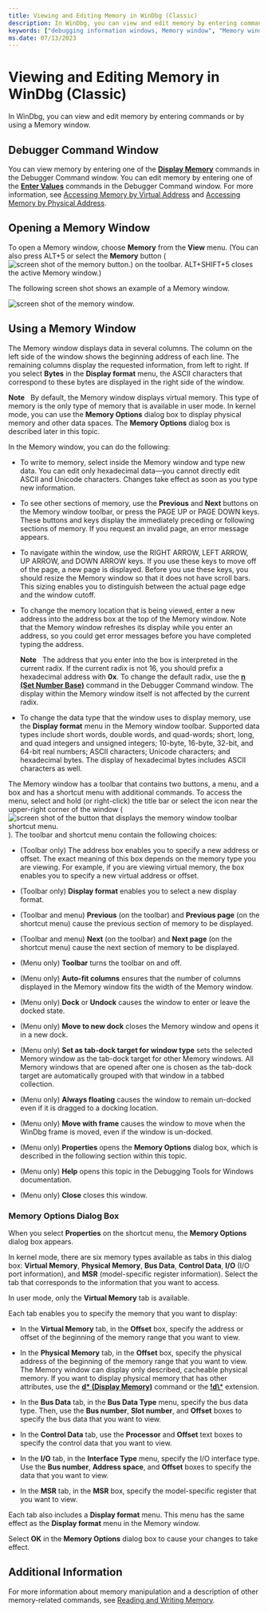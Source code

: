 ```yaml
---
title: Viewing and Editing Memory in WinDbg (Classic)
description: In WinDbg, you can view and edit memory by entering commands or by using a Memory window.
keywords: ["debugging information windows, Memory window", "Memory window", "memory, Memory window"]
ms.date: 07/13/2023
---
```


# Viewing and Editing Memory in WinDbg (Classic)

In WinDbg, you can view and edit memory by entering commands or by using a Memory window.

## Debugger Command Window

You can view memory by entering one of the [**Display Memory**](d--da--db--dc--dd--dd--df--dp--dq--du--dw--dw--dyb--dyd--display-memor.md) commands in the Debugger Command window. You can edit memory by entering one of the [**Enter Values**](e--ea--eb--ed--ed--ef--ep--eq--eu--ew--eza--ezu--enter-values-.md) commands in the Debugger Command window. For more information, see [Accessing Memory by Virtual Address](accessing-memory-by-virtual-address.md) and [Accessing Memory by Physical Address](accessing-memory-by-physical-address.md).

## Opening a Memory Window

To open a Memory window, choose **Memory** from the **View** menu. (You can also press ALT+5 or select the **Memory** button (![screen shot of the memory button.](images/tbmem.png)) on the toolbar. ALT+SHIFT+5 closes the active Memory window.)

The following screen shot shows an example of a Memory window.

![screen shot of the memory window.](images/window-memory.png)

## Using a Memory Window

The Memory window displays data in several columns. The column on the left side of the window shows the beginning address of each line. The remaining columns display the requested information, from left to right. If you select **Bytes** in the **Display format** menu, the ASCII characters that correspond to these bytes are displayed in the right side of the window.

**Note**   By default, the Memory window displays virtual memory. This type of memory is the only type of memory that is available in user mode. In kernel mode, you can use the **Memory Options** dialog box to display physical memory and other data spaces. The **Memory Options** dialog box is described later in this topic.

In the Memory window, you can do the following:

- To write to memory, select inside the Memory window and type new data. You can edit only hexadecimal data—you cannot directly edit ASCII and Unicode characters. Changes take effect as soon as you type new information.

- To see other sections of memory, use the **Previous** and **Next** buttons on the Memory window toolbar, or press the PAGE UP or PAGE DOWN keys. These buttons and keys display the immediately preceding or following sections of memory. If you request an invalid page, an error message appears.

- To navigate within the window, use the RIGHT ARROW, LEFT ARROW, UP ARROW, and DOWN ARROW keys. If you use these keys to move off of the page, a new page is displayed. Before you use these keys, you should resize the Memory window so that it does not have scroll bars. This sizing enables you to distinguish between the actual page edge and the window cutoff.

- To change the memory location that is being viewed, enter a new address into the address box at the top of the Memory window. Note that the Memory window refreshes its display while you enter an address, so you could get error messages before you have completed typing the address.

    **Note**   The address that you enter into the box is interpreted in the current radix. If the current radix is not 16, you should prefix a hexadecimal address with **0x**. To change the default radix, use the [**n (Set Number Base)**](n--set-number-base-.md) command in the Debugger Command window. The display within the Memory window itself is not affected by the current radix.

- To change the data type that the window uses to display memory, use the **Display format** menu in the Memory window toolbar. Supported data types include short words, double words, and quad-words; short, long, and quad integers and unsigned integers; 10-byte, 16-byte, 32-bit, and 64-bit real numbers; ASCII characters; Unicode characters; and hexadecimal bytes. The display of hexadecimal bytes includes ASCII characters as well.

The Memory window has a toolbar that contains two buttons, a menu, and a box and has a shortcut menu with additional commands. To access the menu, select and hold (or right-click) the title bar or select the icon near the upper-right corner of the window (![screen shot of the button that displays the memory window toolbar shortcut menu.](images/tbmem.png)). The toolbar and shortcut menu contain the following choices:

- (Toolbar only) The address box enables you to specify a new address or offset. The exact meaning of this box depends on the memory type you are viewing. For example, if you are viewing virtual memory, the box enables you to specify a new virtual address or offset.

- (Toolbar only) **Display format** enables you to select a new display format.

- (Toolbar and menu) **Previous** (on the toolbar) and **Previous page** (on the shortcut menu) cause the previous section of memory to be displayed.

- (Toolbar and menu) **Next** (on the toolbar) and **Next page** (on the shortcut menu) cause the next section of memory to be displayed.

- (Menu only) **Toolbar** turns the toolbar on and off.

- (Menu only) **Auto-fit columns** ensures that the number of columns displayed in the Memory window fits the width of the Memory window.

- (Menu only) **Dock** or **Undock** causes the window to enter or leave the docked state.

- (Menu only) **Move to new dock** closes the Memory window and opens it in a new dock.

- (Menu only) **Set as tab-dock target for window type** sets the selected Memory window as the tab-dock target for other Memory windows. All Memory windows that are opened after one is chosen as the tab-dock target are automatically grouped with that window in a tabbed collection.

- (Menu only) **Always floating** causes the window to remain un-docked even if it is dragged to a docking location.

- (Menu only) **Move with frame** causes the window to move when the WinDbg frame is moved, even if the window is un-docked.

- (Menu only) **Properties** opens the **Memory Options** dialog box, which is described in the following section within this topic.

- (Menu only) **Help** opens this topic in the Debugging Tools for Windows documentation.

- (Menu only) **Close** closes this window.

### Memory Options Dialog Box

When you select **Properties** on the shortcut menu, the **Memory Options** dialog box appears.

In kernel mode, there are six memory types available as tabs in this dialog box: **Virtual Memory**, **Physical Memory**, **Bus Data**, **Control Data**, **I/O** (I/O port information), and **MSR** (model-specific register information). Select the tab that corresponds to the information that you want to access.

In user mode, only the **Virtual Memory** tab is available.

Each tab enables you to specify the memory that you want to display:

- In the **Virtual Memory** tab, in the **Offset** box, specify the address or offset of the beginning of the memory range that you want to view.

- In the **Physical Memory** tab, in the **Offset** box, specify the physical address of the beginning of the memory range that you want to view. The Memory window can display only described, cacheable physical memory. If you want to display physical memory that has other attributes, use the [**d\* (Display Memory)**](d--da--db--dc--dd--dd--df--dp--dq--du--dw--dw--dyb--dyd--display-memor.md) command or the [**!d\\***](-db---dc---dd---dp---dq---du---dw.md) extension.

- In the **Bus Data** tab, in the **Bus Data Type** menu, specify the bus data type. Then, use the **Bus number**, **Slot number**, and **Offset** boxes to specify the bus data that you want to view.

- In the **Control Data** tab, use the **Processor** and **Offset** text boxes to specify the control data that you want to view.

- In the **I/O** tab, in the **Interface Type** menu, specify the I/O interface type. Use the **Bus number**, **Address space**, and **Offset** boxes to specify the data that you want to view.

- In the **MSR** tab, in the **MSR** box, specify the model-specific register that you want to view.

Each tab also includes a **Display format** menu. This menu has the same effect as the **Display format** menu in the Memory window.

Select **OK** in the **Memory Options** dialog box to cause your changes to take effect.

## Additional Information

For more information about memory manipulation and a description of other memory-related commands, see [Reading and Writing Memory](reading-and-writing-memory.md).
